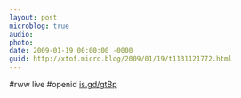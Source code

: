 ```yaml
---
layout: post
microblog: true
audio: 
photo: 
date: 2009-01-19 00:00:00 -0000
guid: http://xtof.micro.blog/2009/01/19/t1131121772.html
---
```

#rww live #openid [is.gd/gtBp](http://is.gd/gtBp)
